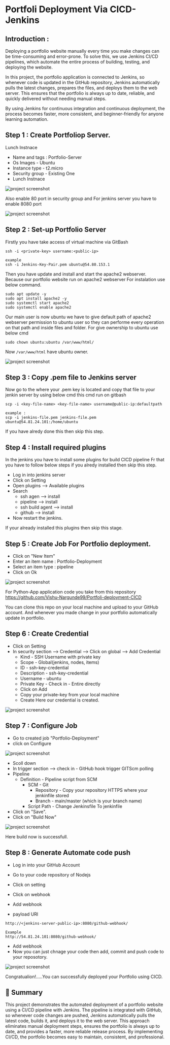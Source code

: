 # Portfoli Deployment Via CICD-Jenkins

## Introduction :
Deploying a portfolio website manually every time you make changes can be time-consuming and error-prone. To solve this, we use Jenkins CI/CD pipelines, which automate the entire process of building, testing, and deploying the website.

In this project, the portfolio application is connected to Jenkins, so whenever code is updated in the GitHub repository, Jenkins automatically pulls the latest changes, prepares the files, and deploys them to the web server. This ensures that the portfolio is always up to date, reliable, and quickly delivered without needing manual steps.

By using Jenkins for continuous integration and continuous deployment, the process becomes faster, more consistent, and beginner-friendly for anyone learning automation.


## Step 1 : Create Portfoliop Server.
Lunch Instnace
- Name and tags : Portfolio-Server
- Os Images - Ubuntu
- Instance type - t2.micro
- Security group - Existing One
- Lunch Instnace

![project screenshot](/Images/server.PNG)

Also enable 80 port in security group and For jenkins server you have to enable 8080 port

![project screenshot](/Images/SG.PNG)

## Step 2 : Set-up Portfolio Server 

Firstly you have take access of virtual machine via GitBash
```
ssh -i <private-key> username:<public-ip>

example
ssh -i Jenkins-Key-Pair.pem ubuntu@54.80.153.1
```
Then you have update and install and start the apache2 webserver. Because our portfolio website run on apache2 webserver
For instalation use below command.
```
sudo apt update -y
sudo apt install apache2 -y
sudo systemctl start apache2
sudo systemctl enable apache2
```
Our main user is now ubuntu we have to give default path of apache2 webserver permission to ubuntu user so they can performe every operation on that path and inside files and folder.
For give ownership to ubuntu use below cmd
```
sudo chown ubuntu:ubuntu /var/www/html/
```
Now ```/var/www/html``` have ubuntu owner. 
 
![project screenshot](/Images/cmd.PNG)

## Step 3 : Copy .pem file to Jenkins server
Now go to the where your .pem key is located and copy that file to your jenkin server by using below cmd this cmd run on gitbash
```
scp -i <key-file-name> <key-file-name> username@public-ip:defaultpath

example :
scp -i jenkins-file.pem jenkins-file.pem ubuntu@54.81.24.101:/home/ubuntu
```
If you have alredy done this then skip this step.

## Step 4 : Install required plugins
In the jenkins you have to install some plugins for build CICD pipeline Fr that you have to follow below steps if you alredy installed then skip this step.
- Log in into jenkins server
- Click on Setting
- Open plugins --> Available plugins
- Search
    - ssh agen --> install
    - pipeline --> install
    - ssh build agent --> install
    - github --> install
- Now restart the jenkins.

If your already installed this plugins then skip this stage.

## Step 5 : Create Job For Portfolio deployment.
- Click on "New Item"
- Enter an item name : Portfolio-Deployment
- Select an item type : pipeline
- Click on Ok

![project screenshot](/Images/job.png)

For Python-App application code you take from this repository https://github.com/Vishu-Nargunde99/Portfoli-deployment-CICD

You can clone this repo on your local machine and upload to your GitHub account. And whenever you made change in your portfolio automatically update in portfolio.

## Step 6 : Create Credential
- Click on Setting
- In security section --> Credential --> Click on global --> Add Credential
    - Kind - SSH Username with private key
    - Scope - Global(jenkins, nodes, items)
    - ID - ssh-key-credential
    - Description - ssh-key-credential
    - Username - ubuntu
    - Private Key - Check in - Entire directly
    - Click on Add
    - Copy your private-key from your local machine
    - Create Here our credential is created.

![project screenshot](/Images/credential.PNG)

## Step 7 : Configure Job
- Go to created job "Portfolio-Deployment"
- click on Configure

![project screenshot](/Images/configure.png)

- Scoll down
- In trigger section --> check in - GitHub hook trigger GITScm polling
- Pipeline
    - Definition - Pipeline script from SCM
        - SCM - Git
            - Repository - Copy your repository HTTPS where your jenkinfile stored
            - Branch - main/master (which is your branch name)
        - Script Path - Change Jenkinsfile To jenkinfile
- Click on "Save".
- Click on "Build Now"

![project screenshot](/Images/build%20success.PNG)

Here build now is successfull.

## Step 8 : Generate Automate code push
- Log in into your GitHub Account
- Go to your code repository of Nodejs
- Click on setting

- Click on webhook
- Add webhook
- payload URl
```
http://<jenkins-server-public-ip>:8080/github-webhook/

Example
http://54.81.24.101:8080/github-webhook/
```
- Add webhook
- Now you can just chnage your code then add, commit and push code to your reposotory.

![project screenshot](/Images/output.png)

Congratualion!.....You can successfully deployed your Portfolio  using CICD.

## 📄 Summary

This project demonstrates the automated deployment of a portfolio website using a CI/CD pipeline with Jenkins. The pipeline is integrated with GitHub, so whenever code changes are pushed, Jenkins automatically pulls the latest code, builds it, and deploys it to the web server. This approach eliminates manual deployment steps, ensures the portfolio is always up to date, and provides a faster, more reliable release process. By implementing CI/CD, the portfolio becomes easy to maintain, consistent, and professional.
